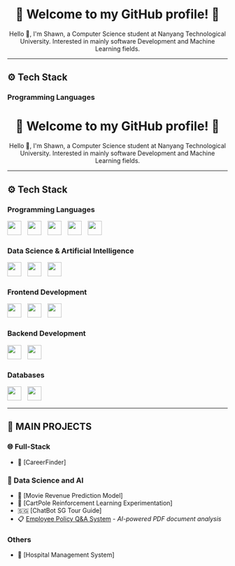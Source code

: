 <h1 align="center">🌟 Welcome to my GitHub profile! 🌟</h1>

<p align="center">
  Hello 👋, I'm Shawn, a Computer Science student at Nanyang Technological University. Interested in mainly software Development and Machine Learning fields.
</p>

---

## ⚙️ Tech Stack

### Programming Languages  
<h1 align="center">🌟 Welcome to my GitHub profile! 🌟</h1>

<p align="center">
  Hello 👋, I'm Shawn, a Computer Science student at Nanyang Technological University. Interested in mainly software Development and Machine Learning fields.
</p>

---

## ⚙️ Tech Stack

### Programming Languages  
<span>
  <img src="https://cdn.jsdelivr.net/gh/devicons/devicon/icons/c/c-original.svg" width="32" style="margin-right: 10px;" />
  <img src="https://cdn.jsdelivr.net/gh/devicons/devicon/icons/python/python-original.svg" width="32" style="margin-right: 10px;" />
  <img src="https://cdn.jsdelivr.net/gh/devicons/devicon/icons/java/java-original.svg" width="32" style="margin-right: 10px;" />
  <img src="https://cdn.jsdelivr.net/gh/devicons/devicon/icons/javascript/javascript-original.svg" width="32" style="margin-right: 10px;" />
  <img src="https://cdn.jsdelivr.net/gh/devicons/devicon/icons/typescript/typescript-original.svg" width="32" />
</span>

### Data Science & Artificial Intelligence  
<span>
  <img src="https://cdn.jsdelivr.net/gh/devicons/devicon/icons/numpy/numpy-original.svg" width="32" style="margin-right: 10px;" />
  <img src="https://cdn.jsdelivr.net/gh/devicons/devicon/icons/pandas/pandas-original.svg" width="32" style="margin-right: 10px;" />
  <img src="https://cdn.jsdelivr.net/gh/devicons/devicon/icons/scikitlearn/scikitlearn-original.svg" width="32" />
</span>

### Frontend Development  
<span>
  <img src="https://cdn.jsdelivr.net/gh/devicons/devicon/icons/react/react-original.svg" width="32" style="margin-right: 10px;" />
  <img src="https://cdn.jsdelivr.net/gh/devicons/devicon/icons/html5/html5-original.svg" width="32" style="margin-right: 10px;" />
  <img src="https://cdn.jsdelivr.net/gh/devicons/devicon/icons/css3/css3-original.svg" width="32" />
</span>

### Backend Development  
<span>
  <img src="https://cdn.jsdelivr.net/gh/devicons/devicon/icons/nodejs/nodejs-original.svg" width="32" style="margin-right: 10px;" />
  <img src="https://cdn.jsdelivr.net/gh/devicons/devicon/icons/express/express-original.svg" width="32" />
</span>

### Databases  
<span>
  <img src="https://cdn.jsdelivr.net/gh/devicons/devicon/icons/mysql/mysql-original.svg" width="32" style="margin-right: 10px;" />
  <img src="https://cdn.jsdelivr.net/gh/devicons/devicon/icons/mongodb/mongodb-original.svg" width="32" />
</span>

---

## 👑 MAIN PROJECTS

### 🌐 Full-Stack
- 📘 [CareerFinder]

### 🤖 Data Science and AI
- 🍿 [Movie Revenue Prediction Model]
- 🛞 [CartPole Reinforcement Learning Experimentation]
- 🇸🇬 [ChatBot SG Tour Guide]
- 📋 [Employee Policy Q&A System](https://github.com/YOUR_USERNAME/employee-policy-qa) - *AI-powered PDF document analysis*

### Others
- 🏥 [Hospital Management System]

